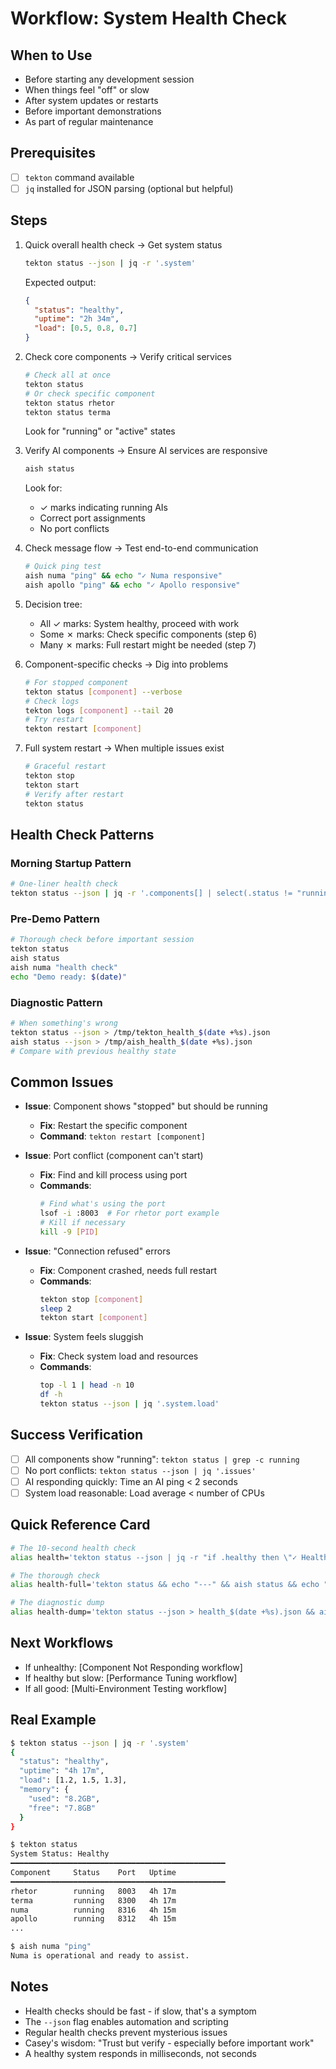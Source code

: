 # Workflow: System Health Check

## When to Use
- Before starting any development session
- When things feel "off" or slow
- After system updates or restarts
- Before important demonstrations
- As part of regular maintenance

## Prerequisites
- [ ] `tekton` command available
- [ ] `jq` installed for JSON parsing (optional but helpful)

## Steps

1. Quick overall health check → Get system status
   ```bash
   tekton status --json | jq -r '.system'
   ```
   Expected output:
   ```json
   {
     "status": "healthy",
     "uptime": "2h 34m",
     "load": [0.5, 0.8, 0.7]
   }
   ```

2. Check core components → Verify critical services
   ```bash
   # Check all at once
   tekton status
   # Or check specific component
   tekton status rhetor
   tekton status terma
   ```
   Look for "running" or "active" states

3. Verify AI components → Ensure AI services are responsive
   ```bash
   aish status
   ```
   Look for:
   - ✓ marks indicating running AIs
   - Correct port assignments
   - No port conflicts

4. Check message flow → Test end-to-end communication
   ```bash
   # Quick ping test
   aish numa "ping" && echo "✓ Numa responsive"
   aish apollo "ping" && echo "✓ Apollo responsive"
   ```

5. Decision tree:
   - All ✓ marks: System healthy, proceed with work
   - Some ✗ marks: Check specific components (step 6)
   - Many ✗ marks: Full restart might be needed (step 7)

6. Component-specific checks → Dig into problems
   ```bash
   # For stopped component
   tekton status [component] --verbose
   # Check logs
   tekton logs [component] --tail 20
   # Try restart
   tekton restart [component]
   ```

7. Full system restart → When multiple issues exist
   ```bash
   # Graceful restart
   tekton stop
   tekton start
   # Verify after restart
   tekton status
   ```

## Health Check Patterns

### Morning Startup Pattern
```bash
# One-liner health check
tekton status --json | jq -r '.components[] | select(.status != "running") | .name' || echo "All systems go!"
```

### Pre-Demo Pattern
```bash
# Thorough check before important session
tekton status
aish status  
aish numa "health check"
echo "Demo ready: $(date)"
```

### Diagnostic Pattern
```bash
# When something's wrong
tekton status --json > /tmp/tekton_health_$(date +%s).json
aish status --json > /tmp/aish_health_$(date +%s).json
# Compare with previous healthy state
```

## Common Issues

- **Issue**: Component shows "stopped" but should be running
  - **Fix**: Restart the specific component
  - **Command**: `tekton restart [component]`
  
- **Issue**: Port conflict (component can't start)
  - **Fix**: Find and kill process using port
  - **Commands**:
    ```bash
    # Find what's using the port
    lsof -i :8003  # For rhetor port example
    # Kill if necessary
    kill -9 [PID]
    ```

- **Issue**: "Connection refused" errors
  - **Fix**: Component crashed, needs full restart
  - **Commands**:
    ```bash
    tekton stop [component]
    sleep 2
    tekton start [component]
    ```

- **Issue**: System feels sluggish
  - **Fix**: Check system load and resources
  - **Commands**:
    ```bash
    top -l 1 | head -n 10
    df -h
    tekton status --json | jq '.system.load'
    ```

## Success Verification
- [ ] All components show "running": `tekton status | grep -c running`
- [ ] No port conflicts: `tekton status --json | jq '.issues'`
- [ ] AI responding quickly: Time an AI ping < 2 seconds
- [ ] System load reasonable: Load average < number of CPUs

## Quick Reference Card
```bash
# The 10-second health check
alias health='tekton status --json | jq -r "if .healthy then \"✓ Healthy\" else \"✗ Issues: \" + (.issues | join(\", \")) end"'

# The thorough check  
alias health-full='tekton status && echo "---" && aish status && echo "---" && aish numa "health check"'

# The diagnostic dump
alias health-dump='tekton status --json > health_$(date +%s).json && aish status --json >> health_$(date +%s).json'
```

## Next Workflows
- If unhealthy: [Component Not Responding workflow]
- If healthy but slow: [Performance Tuning workflow]
- If all good: [Multi-Environment Testing workflow]

## Real Example
```bash
$ tekton status --json | jq -r '.system'
{
  "status": "healthy",
  "uptime": "4h 17m",
  "load": [1.2, 1.5, 1.3],
  "memory": {
    "used": "8.2GB",
    "free": "7.8GB"
  }
}

$ tekton status
System Status: Healthy
━━━━━━━━━━━━━━━━━━━━━━━━━━━━━━━━━━━━━━━━━━━━━━━━
Component     Status    Port   Uptime
━━━━━━━━━━━━━━━━━━━━━━━━━━━━━━━━━━━━━━━━━━━━━━━━
rhetor        running   8003   4h 17m
terma         running   8300   4h 17m  
numa          running   8316   4h 15m
apollo        running   8312   4h 15m
...

$ aish numa "ping"
Numa is operational and ready to assist.
```

## Notes
- Health checks should be fast - if slow, that's a symptom
- The `--json` flag enables automation and scripting
- Regular health checks prevent mysterious issues
- Casey's wisdom: "Trust but verify - especially before important work"
- A healthy system responds in milliseconds, not seconds